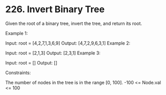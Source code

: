 # 226. Invert Binary Tree

Given the root of a binary tree, invert the tree, and return its root.

 

Example 1:


Input: root = [4,2,7,1,3,6,9]
Output: [4,7,2,9,6,3,1]
Example 2:


Input: root = [2,1,3]
Output: [2,3,1]
Example 3:

Input: root = []
Output: []
 

Constraints:

The number of nodes in the tree is in the range [0, 100].
-100 <= Node.val <= 100